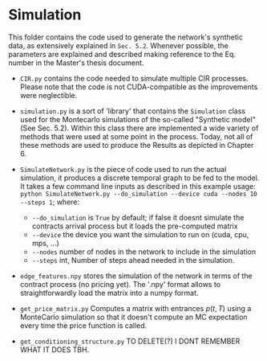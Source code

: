 # Simulation

This folder contains the code used to generate the network's synthetic data, as extensively explained in `Sec. 5.2`. Whenever possible, the parameters are explained and described making reference to the Eq. number in the Master's thesis document.

- `CIR.py` contains the code needed to simulate multiple CIR processes. Please note that the code is not CUDA-compatible as the improvements were neglectible.

- `simulation.py` is a sort of 'library' that contains the `Simulation` class used for the Montecarlo simulations of the so-called "Synthetic model" (See Sec. 5.2). Within this class there are implemented a wide variety of methods that were used at some point in the process. Today, not all of these methods are used to produce the Results as depicted in Chapter 6.

- `SimulateNetwork.py` is the piece of code used to run the actual simulation, it produces a discrete temporal graph to be fed to the model. It takes a few command line inputs as described in this example usage: `python SimulateNetwork.py --do_simulation --device cuda --nodes 10 --steps 1`; where:

    - `--do_simulation` is `True` by default; if false it doesnt simulate the contracts arrival process but it loads the pre-computed matrix
    - `--device` the device you want the simulation to run on (cuda, cpu, mps, ...)
    - `--nodes` number of nodes in the network to include in the simulation
    - `--steps` int, Number of steps ahead needed in the simulation.

- `edge_features.npy` stores the simulation of the network in terms of the contract process (no pricing yet). The '.npy' format allows to straightforwardly load the matrix into a numpy format.

- `get_price_matrix.py` Computes a matrix with entrances $p(t,T)$ using a MonteCarlo simulation so that it doesn't compute an MC expectation every time the price function is called.

- `get_conditioning_structure.py` TO DELETE(?) I DONT REMEMBER WHAT IT DOES TBH.





